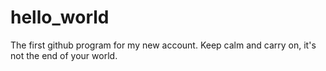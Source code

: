 # hello_world
The first github program for my new account. Keep calm and carry on, it's not the end of your world.
